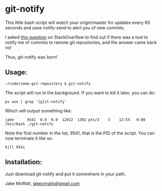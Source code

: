 git-notify
========

This little bash script will watch your origin/master for updates every 60 seconds and uses notify-send to alert you of new commits.

I asked [this question](http://stackoverflow.com/questions/5082001/is-there-a-tool-to-watch-a-remote-git-repository-on-ubuntu-and-do-popup-notificat) on StackOverflow to find out if there was a tool to notify me of commits to remote git repositories, and the answer came back no!

Thus, git-notify was born!

Usage:
----------

    ~/code/some-git-repository $ git-notify

The script will run in the background. If you want to kill it later, you can do:

    ps aux | grep '[g]it-notify'

Which will output something like:

    jake      9541  0.0  0.0  12012  1392 pts/3    S    12:54   0:00 /bin/bash ./git-notify

Note the first number in the list, 9541, that is the PID of the script. You can now terminate it like so:

    kill 9541

Installation:
------------
Just download git-notify and put it somewhere in your path.

Jake Moffatt, jakeonrails@gmail.com

